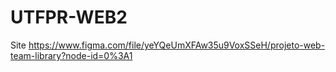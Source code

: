 # UTFPR-WEB2
Site
https://www.figma.com/file/yeYQeUmXFAw35u9VoxSSeH/projeto-web-team-library?node-id=0%3A1
